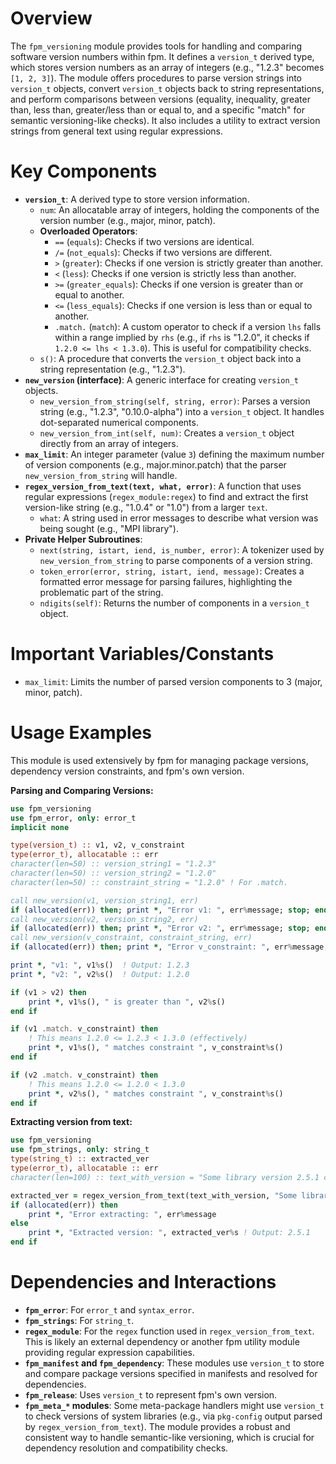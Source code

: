 # Overview
The `fpm_versioning` module provides tools for handling and comparing software version numbers within fpm. It defines a `version_t` derived type, which stores version numbers as an array of integers (e.g., "1.2.3" becomes `[1, 2, 3]`). The module offers procedures to parse version strings into `version_t` objects, convert `version_t` objects back to string representations, and perform comparisons between versions (equality, inequality, greater than, less than, greater/less than or equal to, and a specific "match" for semantic versioning-like checks). It also includes a utility to extract version strings from general text using regular expressions.

# Key Components
- **`version_t`**: A derived type to store version information.
  - `num`: An allocatable array of integers, holding the components of the version number (e.g., major, minor, patch).
  - **Overloaded Operators**:
    - `==` (`equals`): Checks if two versions are identical.
    - `/=` (`not_equals`): Checks if two versions are different.
    - `>` (`greater`): Checks if one version is strictly greater than another.
    - `<` (`less`): Checks if one version is strictly less than another.
    - `>=` (`greater_equals`): Checks if one version is greater than or equal to another.
    - `<=` (`less_equals`): Checks if one version is less than or equal to another.
    - `.match.` (`match`): A custom operator to check if a version `lhs` falls within a range implied by `rhs` (e.g., if `rhs` is "1.2.0", it checks if `1.2.0 <= lhs < 1.3.0`). This is useful for compatibility checks.
  - `s()`: A procedure that converts the `version_t` object back into a string representation (e.g., "1.2.3").
- **`new_version` (interface)**: A generic interface for creating `version_t` objects.
  - `new_version_from_string(self, string, error)`: Parses a version string (e.g., "1.2.3", "0.10.0-alpha") into a `version_t` object. It handles dot-separated numerical components.
  - `new_version_from_int(self, num)`: Creates a `version_t` object directly from an array of integers.
- **`max_limit`**: An integer parameter (value `3`) defining the maximum number of version components (e.g., major.minor.patch) that the parser `new_version_from_string` will handle.
- **`regex_version_from_text(text, what, error)`**: A function that uses regular expressions (`regex_module:regex`) to find and extract the first version-like string (e.g., "1.0.4" or "1.0") from a larger `text`.
  - `what`: A string used in error messages to describe what version was being sought (e.g., "MPI library").
- **Private Helper Subroutines**:
  - `next(string, istart, iend, is_number, error)`: A tokenizer used by `new_version_from_string` to parse components of a version string.
  - `token_error(error, string, istart, iend, message)`: Creates a formatted error message for parsing failures, highlighting the problematic part of the string.
  - `ndigits(self)`: Returns the number of components in a `version_t` object.

# Important Variables/Constants
- `max_limit`: Limits the number of parsed version components to 3 (major, minor, patch).

# Usage Examples
This module is used extensively by fpm for managing package versions, dependency version constraints, and fpm's own version.

**Parsing and Comparing Versions:**
```fortran
use fpm_versioning
use fpm_error, only: error_t
implicit none

type(version_t) :: v1, v2, v_constraint
type(error_t), allocatable :: err
character(len=50) :: version_string1 = "1.2.3"
character(len=50) :: version_string2 = "1.2.0"
character(len=50) :: constraint_string = "1.2.0" ! For .match.

call new_version(v1, version_string1, err)
if (allocated(err)) then; print *, "Error v1: ", err%message; stop; end if
call new_version(v2, version_string2, err)
if (allocated(err)) then; print *, "Error v2: ", err%message; stop; end if
call new_version(v_constraint, constraint_string, err)
if (allocated(err)) then; print *, "Error v_constraint: ", err%message; stop; end if

print *, "v1: ", v1%s()  ! Output: 1.2.3
print *, "v2: ", v2%s()  ! Output: 1.2.0

if (v1 > v2) then
    print *, v1%s(), " is greater than ", v2%s()
end if

if (v1 .match. v_constraint) then
    ! This means 1.2.0 <= 1.2.3 < 1.3.0 (effectively)
    print *, v1%s(), " matches constraint ", v_constraint%s()
end if

if (v2 .match. v_constraint) then
    ! This means 1.2.0 <= 1.2.0 < 1.3.0
    print *, v2%s(), " matches constraint ", v_constraint%s()
end if
```

**Extracting version from text:**
```fortran
use fpm_versioning
use fpm_strings, only: string_t
type(string_t) :: extracted_ver
type(error_t), allocatable :: err
character(len=100) :: text_with_version = "Some library version 2.5.1 compiled on date"

extracted_ver = regex_version_from_text(text_with_version, "Some library", err)
if (allocated(err)) then
    print *, "Error extracting: ", err%message
else
    print *, "Extracted version: ", extracted_ver%s ! Output: 2.5.1
end if
```

# Dependencies and Interactions
- **`fpm_error`**: For `error_t` and `syntax_error`.
- **`fpm_strings`**: For `string_t`.
- **`regex_module`**: For the `regex` function used in `regex_version_from_text`. This is likely an external dependency or another fpm utility module providing regular expression capabilities.
- **`fpm_manifest` and `fpm_dependency`**: These modules use `version_t` to store and compare package versions specified in manifests and resolved for dependencies.
- **`fpm_release`**: Uses `version_t` to represent fpm's own version.
- **`fpm_meta_*` modules**: Some meta-package handlers might use `version_t` to check versions of system libraries (e.g., via `pkg-config` output parsed by `regex_version_from_text`).
The module provides a robust and consistent way to handle semantic-like versioning, which is crucial for dependency resolution and compatibility checks.
